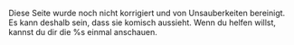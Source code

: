 Diese Seite wurde noch nicht korrigiert und von Unsauberkeiten bereinigt. Es
kann deshalb sein, dass sie komisch aussieht. Wenn du helfen willst, kannst du
dir die %s einmal anschauen.
